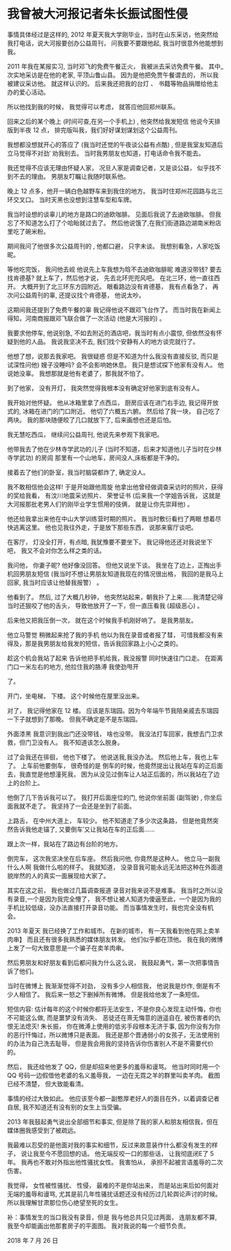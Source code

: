 # 我曾被大河报记者朱长振试图性侵

事情具体经过是这样的, 2012 年夏天我大学刚毕业，当时在山东采访，他突然给我打电话，说大河报要创办公益周刊， 问我要不要跟他起, 我当时很意外他能想到我。

2011 年我在某报实习, 当时邓飞的免费午餐正火， 我被派去采访免费午餐。 其中_次实地采访是在他的老家, 平顶山鲁山县。 因为是他把免贾午餐谓去的， 所以我被建议采访他。 就这样认识的。 后来我还把我的台灯 、 书籍等物品捐赠给他主办的爱心活动。

所以他找到我的时候， 我觉得可以考虑， 就答应他回郑州联系。

回来之后的某个晚上 (时间可查,在另一个手机上) , 他突然给我发短信 他说今天排版到半夜 12 点， 排完版叫我，我们好好谋划谋划这个公益周刊。

我想都没想就开心的答应了 (我当时还觉的午夜谈公益有点酷) , 但是我室友知道后立马觉得不对劲′ 劝我别去。 当时我男朋友也知道，打电话命令我不能去。

我还觉得不应该无理由怀疑人家， 况旦人家是调查记者，又是谈公益， 似乎找不到不去的理由。 男朋友叮瞩让我随时联系他。

晚上 12 点多，他开一辆白色越野车来到我住的地方。 我当时住郑州花园路与北三环交叉口。 当时天黑也没想到注慧车型和车牌。

我当时设想的谈辜儿的地方是路口的迪欧咖腓。 见面后我说了去迪欧咖腓。 但我忘了不知道怎么打了个哈眙就过去了。 然后他说饿了,在我们街道路边湖南米粉店里吃了碗米粉。

期间我问了他很多次公益周刊的 , 他都口避， 只字未谈。 我想别看急，人家吃饭昵。 

等他吃完饭， 我问他去岘 他说先上车我想为晗不去迪欧咖腓昵 难道没带钱? 要去找肯德基? 就上车了，然后他才说， 先去北环兜兜风吧。 在北三环，他一直往西开。 大概开到了北三环东方园附近。 眼看路边没有肯德基， 我有点看急了， 再次问公益周刊的辜, 还提议找个肯德基， 他说太吵。

这期间我还提到了免费午餐的辜 我记得他说不跟邓飞台作了。 而当时我在新闻上得知，河南商报跟邓飞联合做了一次活动 (他是大河报的) 。

我要求他停车, 他说别急, 不如去附近的酒店吧，我当时有点小震惊, 但依然没有怀疑到他的人品。 我说我坚决不去, 我们找个安静有人的地方谈完就行了。

他想了想，说那去我家吧。 我很疑惑 但是不知道为什么我没有直接反驳, 而只是试深性问他) 嫂子没睡吗? 会不会影响她休息。 我只是想试探下他家有没有人。 他说她没辜。 我想那就是他有老婆了，那我就不怕了。

到了他家， 没有开灯， 我突然觉得我根本没有确定好他家到底有没有人。

我开始对他怀疑。 他从冰箱里拿了点西瓜， 厨房应该在进门右手边, 我记得开放式的, 冰箱在进门的门口附近。 他切了六概五六腑。 然后给了我一块， 自己吃了两块。 我的那块随便皎了几口就放下了, 后来画想也还是后怕。

我无慧吃西瓜， 继续问公益周刊, 他说先来参观下我家吧。

他带我去了他在少林寺学武功的儿子 (当时不知道，后来才知道他儿子当时在少林寺学武功) 的房闾 那里有一个山地车，房间没人,床板都是干净的。

接着去了他们的卧室，我当时脑袋都炸了, 确定没人。

我不敢相信他会这样! 于是开始跟他周旋 他拿出他曾经做调查采访时的照片，获得的奖给我看， 有汶川地震采访照片、 荣誉证书 (后来我一个学姐告诉我， 这就是大河报那批老男人们钓刚毕业学生惯用的伎俩， 就是让你先崇拜他) 。

他还给我拿出来他在中山大学训练营时期的照片。 我当时敷衍看扫了两眼 想着尽快逃离这里。 他也见我往外走，于是放下那些东西， 说那来窖厅谈吧。

在客厅， 灯没全打开，有点暗, 我犹豫要不要坐下。 我记得他还还对我说坐下吧， 我又不会对你怎么样之类的话。

我问他， 你妻子昵? 他好像没回答。 但他又说坐下谈。 我坐在了边上，正掏出手机回男朋友短信 (我当时不想让男朋友知道我现在的情况很出格， 我回的是我马上回家, 我当时应该让他替我报警） 。

他看到了。 然后, 过了大概几秒钟， 他突然站起来，朝我扑了上来……我清楚记得当时还狠咬了他的舌头， 导致他放开了一下，但一直压看我 (超级恶心) 。

后来他又把我压倒一次， 就在这个时候我手机刚好响了。 是我男朋友。

他立马警觉 稍微起来抢了我的手机 他以为我在录音或者报了彗， 可惜我都没有来得及，那是我男朋友给我发的短信，告诉我回家路上小心之类的。

趁这个机会我站了起来 告诉他把手机给我，我没报警 同时快速往门口走。 在距离门口一米左右的地方, 他拉住我的胳溥 我使劲甩开

了。

开门，坐电梯， 下楼。 这个时候他在屋里没出来。

对了， 我记得他家在 12 楼。 应该是东瑞园。因为今年端午节我陪亲戚去东瑞园 一下子就想到了那晚。 但我不确定是不是东瑞园。

外面漆黑 我意识到我出门还没带钱， 啥也没带。 我没法打车回家，我想去门卫求救，但门卫没有人。 我不知道该怎么脱身。

过了会我还在徘徊， 他也下楼了。 他说送我,我没办法。 然后他上车，我也上车了。 上车前他要倒车， 很奇怪的是 倒车的时候，他竟然提出让我站在车的正后面去，我直觉是他想潼死我， 困为从没见过倒车让人站正后面的，所以我站在了边上的台阶上。

他倒了几下告诉我可以了。 我打开后面座位的门, 他说你坐前面 (副驾驶) , 你坐后面我就不走了。 我坚持了一会还是坐到了前面。

上路舌， 在中州大道上， 车较少。 他不知道走了多少次这条路， 但是他竟然突然告诉我他走锚了, 又要倒车′又让我站在车的正后面……

跟上次一样，我站在了路边有台阶的地方。

倒完车， 这次我坚决坐在后车座。 然后我问他, 你竟然是这种人。 他立马一副我什么人啊 我做什么啦的样子。 我就知道， 没录音我可能永远无法把这种在外面道貌岸然的人的真实一面展现给大家了。

其实在这之前， 我也做过几篇调查报道 录音对我来说不是难事。 我当时之所以没有录音,一个是因为我完全懵了， 我不想让被人知道为傻逼至此，一个是因为我的手机比较低级，没办法直接打开录音功能。 而当事情发生时，我也完全没有机会。

2013 年夏天 我已经换了工作和城市。 在新的城市， 有一天我看到他在网上卖羊肉串】 而且还有很多我熟悉的媒体朋友转发。 他们似乎都在顶他。 我在我的微博上发了一句大致意思是一个骗子在卖羊肉串。

然后男朋友和好朋友看到后都问我为什么这么说， 我鼓起勇气，第一次把事情告诉了他们。

当时在微博上 我渐渐觉得不对劲， 没有多少人相信我， 他说我是炒作, 倒是有不少人相信了。 我后来一怒之下删掉所有微博。 但是我给他发了一条短信。

短信内容: 估计每年的这个时候你都将无法安生，不是你良心发现主动忏悔，你也不可能这么做, 而是噩梦没有消失、 恶徒还在熹无悔意的逍遥自在, 被伤害者的仇恨无法熄灭! 朱长振， 你在微溥上使用的低劣手段根本无济于事, 因为你没有为你的恶行忏悔过，所以微博只是表面。 我还是那个晋通弱小的女孩子，无法使用别的办法为自己洗去耻辱， 但是我会用我的坚持告诉你伤害别人不是不需要代价的。

然后， 我还给他发了 QQ，但是却招来他更多的羞辱和谩骂。 他当时同时用一个 QQ 号码一边假借他老婆的名义羞辱我， 一边在无霓之羊的群里叫卖羊肉。 截图已经不清楚， 但大致能看清。

事情的经过大致如此。 他应该至今都一副憨厚老好人的面目在外，以着调查记者自居, 我不知道还有没有别的女生上当受骗。

2013 年我鼓起勇气说出全部细节和事实, 但是除了我的家人和朋友相信我，但在媒体圈我感受到了被疏远。

我最难以忍受的是他面对我的事实和细节，反过来故意装作什么都没有发生的样子， 说让我至今不愿回想的话。 他无端反咬一口的那些话， 让我彻底闭E了 5 年。 我再也不敢对外指出他性骚扰女性。 我害怕从， 承担不起被言语羞辱的二次伤害。

我觉得， 女性被性骚扰、 性侵， 最难的不是你站出来， 而是站出来后如何面对无端的羞辱和谩骂, 尤其是前几年性骚扰话题还没有经历过几轮舆论声讨的时候。 所以我理解甘肃那位伤心绝望至死的女生。

补：事情发生的当口我没有录音，但是 我与他总共只见过两面， 连朋友都不算, 我至今却能画出他那套房子的平面图。 我对我说的每一个细节负责。

2018 年 7 月 26 日
